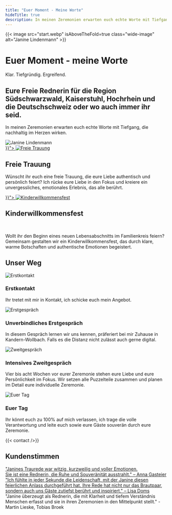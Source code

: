 ```yaml
---
title: "Euer Moment - Meine Worte"
hideTitle: true
description: In meinen Zeremonien erwarten euch echte Worte mit Tiefgang, die nachhaltig im Herzen wirken.
---
```


{{< image src="start.webp" isAboveTheFold=true class="wide-image" alt="Janine Lindenmann" >}}

<div class="center">
  <h1>Euer Moment - meine Worte</h1>
  <p class="accent">Klar. Tiefgründig. Ergreifend.</p>
</div>

<div class="side-by-side">
    <div class="split-70 mobile-50">
        <h2>Eure Freie Rednerin für die Region Südschwarzwald, Kaiserstuhl, Hochrhein und die Deutschschweiz oder wo auch immer ihr seid.</h2>
        <p>In meinen Zeremonien erwarten euch echte Worte mit Tiefgang, die nachhaltig im Herzen wirken.</p>
    </div>
    <div class="split-30 mobile-50">
        <div class="profile-picture">
            <img src="janine.webp" alt="Janine Lindenmann">
        </div>
    </div>
</div>

<div class="ceremonies">
    <div class="side-by-side ceremony">
        <div class="split-20">
            <a href="{{< ref "freie-trauung.md" >}}">
                <span class="circle wedding">
                    <img src="/img/icons/wedding.svg" alt="Freie Trauung">
                </span>
            </a>
        </div>
        <div class="split-80">
            <h2>Freie Trauung</h2>
            <p>
                Wünscht ihr euch eine freie Trauung, die eure Liebe authentisch und persönlich feiert? Ich rücke eure Liebe in
                den Fokus und kreiere ein unvergessliches, emotionales Erlebnis, das alle berührt.
            </p>
        </div>
    </div>
    <div class="side-by-side ceremony">
        <div class="split-20">
            <a href="{{< ref "kinderwillkommensfest.md" >}}">
                <span class="circle welcome-child">
                    <img src="/img/icons/welcome-child.svg" alt="Kinderwillkommensfest">
                </span>
            </a>
        </div>
        <div class="split-80">
            <div>
                <h2>Kinderwillkommensfest</h2>
                <br>
                <p>
                    Wollt ihr den Beginn eines neuen Lebensabschnitts im Familienkreis feiern? Gemeinsam gestalten wir ein
                    Kinderwillkommensfest, das durch klare, warme Botschaften und authentische Emotionen begeistert.
                </p>
            </div>
        </div>
    </div>
</div>

## Unser Weg

<div class="procedure">
    <div class="side-by-side">
        <div class="split-20 first">
            <div class="wrapper">
                <img alt="Erstkontakt" src="/img/icons/contact.svg">
            </div>
        </div>
        <div class="split-80">
            <h3>Erstkontakt</h3>
            <p>Ihr tretet mit mir in Kontakt, ich schicke euch mein Angebot.</p>
        </div>
    </div>
    <div class="side-by-side">
        <div class="split-20">
            <div class="wrapper">
                <img alt="Erstgespräch" src="/img/icons/chat.svg">
            </div>
        </div>
        <div class="split-80">
            <h3>Unverbindliches Erstgespräch</h3>
            <p>In diesem Gespräch lernen wir uns kennen, präferiert bei mir Zuhause in Kandern-Wollbach. Falls es die
            Distanz nicht zulässt auch gerne digital.</p>
        </div>
    </div>
    <div class="side-by-side">
        <div class="split-20">
            <div class="wrapper">
                <img alt="Zweitgespräch" src="/img/icons/puzzle.svg">
            </div>
        </div>
        <div class="split-80">
            <h3>Intensives Zweitgespräch</h3>
            <p>Vier bis acht Wochen vor eurer Zeremonie stehen eure Liebe und eure Persönlichkeit im Fokus. Wir setzen alle
            Puzzelteile zusammen und planen im Detail eure individuelle Zeremonie.</p>
        </div>
    </div>
    <div class="side-by-side">
        <div class="split-20 last">
            <div class="wrapper">
                <img alt="Euer Tag" src="/img/icons/calendar.svg">
            </div>
        </div>
        <div class="split-80">
            <h3>Euer Tag</h3>
            <p>Ihr könnt euch zu 100% auf mich verlassen, ich trage die volle Verantwortung und leite euch sowie eure Gäste
            souverän durch eure Zeremonie.</p>
        </div>
    </div>
</div>

{{< contact />}}

## Kundenstimmen

<div class="marquee-container">
    <div class="marquee-content">
        <div class="customer-quote"><a href="https://maps.app.goo.gl/coULcGCMJ6Mk5TsF9" target="_blank">&quot;Janines Traurede war witzig, kurzweilig und voller Emotionen.<br>Sie ist eine Rednerin, die Ruhe und Souveränität ausstrahlt.&quot; – Anna Gasteier</a></div>
        <div class="customer-quote"><a href="https://maps.app.goo.gl/mX5aHDeK2XGHdLKs7" target="_blank">&quot;Ich fühlte in jeder Sekunde die Leidenschaft, mit der Janine diesen feierlichen Anlass durchgeführt hat. Ihre Rede hat nicht nur das Brautpaar, sondern auch uns Gäste zutiefst berührt und inspiriert.&quot; – Lisa Doms</a></div>
        <div class="customer-quote">&quot;Janine überzeugt als Rednerin, die mit Klarheit und tiefem Verständnis Menschen erfasst und sie in ihren Zeremonien in den Mittelpunkt stellt.&quot; - Martin Lieske, Tobias Broek</div>
    </div>
</div>

<script>
document.querySelector('.marquee-container')
        .appendChild(document.querySelector('.marquee-content')
        .cloneNode(true));

</script>
